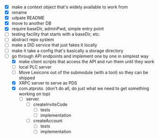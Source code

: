 
- [x] make a context object that's widely available to work from
- [x] rename
- [x] udpate README
- [x] move to another DB
- [x] require baseDir, adminPwd, simple entry point
- [ ] testing facility that starts with a baseDir, etc.
- [ ] abstract repo system
- [ ] make a DID service that just fakes it locally
- [ ] make it take a config that's basically a storage directory
- [ ] go through API endpoints and implement one by one in simplest way
  - [x] make client scripts that access the API and run them until they work
  - [ ] local PLC server
  - [ ] Move Lexicons out of the submodule (with a tool) so they can be shipped
  - [x] XRPC server to serve as PDS
  - [x] com.atproto. (don't do all, do just what we need to get something working on top)
    - [ ] server.
      - [ ] createInviteCode
        - [ ] tests
        - [ ] implementation
      - [ ] createAccount
        - [ ] tests
        - [ ] implementation
